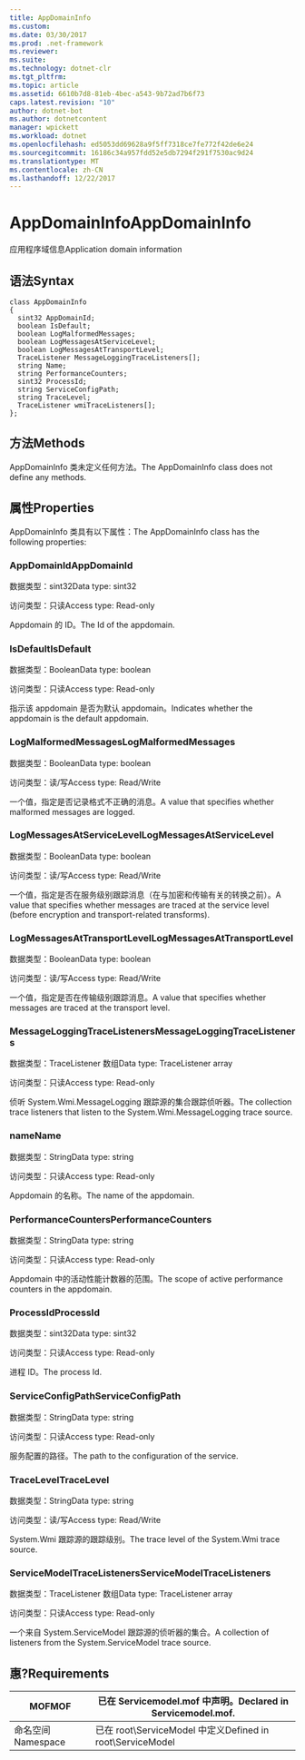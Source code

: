 ```yaml
---
title: AppDomainInfo
ms.custom: 
ms.date: 03/30/2017
ms.prod: .net-framework
ms.reviewer: 
ms.suite: 
ms.technology: dotnet-clr
ms.tgt_pltfrm: 
ms.topic: article
ms.assetid: 6610b7d8-81eb-4bec-a543-9b72ad7b6f73
caps.latest.revision: "10"
author: dotnet-bot
ms.author: dotnetcontent
manager: wpickett
ms.workload: dotnet
ms.openlocfilehash: ed5053dd69628a9f5ff7318ce7fe772f42de6e24
ms.sourcegitcommit: 16186c34a957fdd52e5db7294f291f7530ac9d24
ms.translationtype: MT
ms.contentlocale: zh-CN
ms.lasthandoff: 12/22/2017
---
```

# <a name="appdomaininfo"></a><span data-ttu-id="73862-102">AppDomainInfo</span><span class="sxs-lookup"><span data-stu-id="73862-102">AppDomainInfo</span></span>
<span data-ttu-id="73862-103">应用程序域信息</span><span class="sxs-lookup"><span data-stu-id="73862-103">Application domain information</span></span>  
  
## <a name="syntax"></a><span data-ttu-id="73862-104">语法</span><span class="sxs-lookup"><span data-stu-id="73862-104">Syntax</span></span>  
  
```  
class AppDomainInfo  
{  
  sint32 AppDomainId;  
  boolean IsDefault;  
  boolean LogMalformedMessages;  
  boolean LogMessagesAtServiceLevel;  
  boolean LogMessagesAtTransportLevel;  
  TraceListener MessageLoggingTraceListeners[];  
  string Name;  
  string PerformanceCounters;  
  sint32 ProcessId;  
  string ServiceConfigPath;  
  string TraceLevel;  
  TraceListener wmiTraceListeners[];  
};  
```  
  
## <a name="methods"></a><span data-ttu-id="73862-105">方法</span><span class="sxs-lookup"><span data-stu-id="73862-105">Methods</span></span>  
 <span data-ttu-id="73862-106">AppDomainInfo 类未定义任何方法。</span><span class="sxs-lookup"><span data-stu-id="73862-106">The AppDomainInfo class does not define any methods.</span></span>  
  
## <a name="properties"></a><span data-ttu-id="73862-107">属性</span><span class="sxs-lookup"><span data-stu-id="73862-107">Properties</span></span>  
 <span data-ttu-id="73862-108">AppDomainInfo 类具有以下属性：</span><span class="sxs-lookup"><span data-stu-id="73862-108">The AppDomainInfo class has the following properties:</span></span>  
  
### <a name="appdomainid"></a><span data-ttu-id="73862-109">AppDomainId</span><span class="sxs-lookup"><span data-stu-id="73862-109">AppDomainId</span></span>  
 <span data-ttu-id="73862-110">数据类型：sint32</span><span class="sxs-lookup"><span data-stu-id="73862-110">Data type: sint32</span></span>  
  
 <span data-ttu-id="73862-111">访问类型：只读</span><span class="sxs-lookup"><span data-stu-id="73862-111">Access type: Read-only</span></span>  
  
 <span data-ttu-id="73862-112">Appdomain 的 ID。</span><span class="sxs-lookup"><span data-stu-id="73862-112">The Id of the appdomain.</span></span>  
  
### <a name="isdefault"></a><span data-ttu-id="73862-113">IsDefault</span><span class="sxs-lookup"><span data-stu-id="73862-113">IsDefault</span></span>  
 <span data-ttu-id="73862-114">数据类型：Boolean</span><span class="sxs-lookup"><span data-stu-id="73862-114">Data type: boolean</span></span>  
  
 <span data-ttu-id="73862-115">访问类型：只读</span><span class="sxs-lookup"><span data-stu-id="73862-115">Access type: Read-only</span></span>  
  
 <span data-ttu-id="73862-116">指示该 appdomain 是否为默认 appdomain。</span><span class="sxs-lookup"><span data-stu-id="73862-116">Indicates whether the appdomain is the default appdomain.</span></span>  
  
### <a name="logmalformedmessages"></a><span data-ttu-id="73862-117">LogMalformedMessages</span><span class="sxs-lookup"><span data-stu-id="73862-117">LogMalformedMessages</span></span>  
 <span data-ttu-id="73862-118">数据类型：Boolean</span><span class="sxs-lookup"><span data-stu-id="73862-118">Data type: boolean</span></span>  
  
 <span data-ttu-id="73862-119">访问类型：读/写</span><span class="sxs-lookup"><span data-stu-id="73862-119">Access type: Read/Write</span></span>  
  
 <span data-ttu-id="73862-120">一个值，指定是否记录格式不正确的消息。</span><span class="sxs-lookup"><span data-stu-id="73862-120">A value that specifies whether malformed messages are logged.</span></span>  
  
### <a name="logmessagesatservicelevel"></a><span data-ttu-id="73862-121">LogMessagesAtServiceLevel</span><span class="sxs-lookup"><span data-stu-id="73862-121">LogMessagesAtServiceLevel</span></span>  
 <span data-ttu-id="73862-122">数据类型：Boolean</span><span class="sxs-lookup"><span data-stu-id="73862-122">Data type: boolean</span></span>  
  
 <span data-ttu-id="73862-123">访问类型：读/写</span><span class="sxs-lookup"><span data-stu-id="73862-123">Access type: Read/Write</span></span>  
  
 <span data-ttu-id="73862-124">一个值，指定是否在服务级别跟踪消息（在与加密和传输有关的转换之前）。</span><span class="sxs-lookup"><span data-stu-id="73862-124">A value that specifies whether messages are traced at the service level (before encryption and transport-related transforms).</span></span>  
  
### <a name="logmessagesattransportlevel"></a><span data-ttu-id="73862-125">LogMessagesAtTransportLevel</span><span class="sxs-lookup"><span data-stu-id="73862-125">LogMessagesAtTransportLevel</span></span>  
 <span data-ttu-id="73862-126">数据类型：Boolean</span><span class="sxs-lookup"><span data-stu-id="73862-126">Data type: boolean</span></span>  
  
 <span data-ttu-id="73862-127">访问类型：读/写</span><span class="sxs-lookup"><span data-stu-id="73862-127">Access type: Read/Write</span></span>  
  
 <span data-ttu-id="73862-128">一个值，指定是否在传输级别跟踪消息。</span><span class="sxs-lookup"><span data-stu-id="73862-128">A value that specifies whether messages are traced at the transport level.</span></span>  
  
### <a name="messageloggingtracelisteners"></a><span data-ttu-id="73862-129">MessageLoggingTraceListeners</span><span class="sxs-lookup"><span data-stu-id="73862-129">MessageLoggingTraceListeners</span></span>  
 <span data-ttu-id="73862-130">数据类型：TraceListener 数组</span><span class="sxs-lookup"><span data-stu-id="73862-130">Data type: TraceListener array</span></span>  
  
 <span data-ttu-id="73862-131">访问类型：只读</span><span class="sxs-lookup"><span data-stu-id="73862-131">Access type: Read-only</span></span>  
  
 <span data-ttu-id="73862-132">侦听 System.Wmi.MessageLogging 跟踪源的集合跟踪侦听器。</span><span class="sxs-lookup"><span data-stu-id="73862-132">The collection trace listeners that listen to the System.Wmi.MessageLogging trace source.</span></span>  
  
### <a name="name"></a><span data-ttu-id="73862-133">name</span><span class="sxs-lookup"><span data-stu-id="73862-133">Name</span></span>  
 <span data-ttu-id="73862-134">数据类型：String</span><span class="sxs-lookup"><span data-stu-id="73862-134">Data type: string</span></span>  
  
 <span data-ttu-id="73862-135">访问类型：只读</span><span class="sxs-lookup"><span data-stu-id="73862-135">Access type: Read-only</span></span>  
  
 <span data-ttu-id="73862-136">Appdomain 的名称。</span><span class="sxs-lookup"><span data-stu-id="73862-136">The name of the appdomain.</span></span>  
  
### <a name="performancecounters"></a><span data-ttu-id="73862-137">PerformanceCounters</span><span class="sxs-lookup"><span data-stu-id="73862-137">PerformanceCounters</span></span>  
 <span data-ttu-id="73862-138">数据类型：String</span><span class="sxs-lookup"><span data-stu-id="73862-138">Data type: string</span></span>  
  
 <span data-ttu-id="73862-139">访问类型：只读</span><span class="sxs-lookup"><span data-stu-id="73862-139">Access type: Read-only</span></span>  
  
 <span data-ttu-id="73862-140">Appdomain 中的活动性能计数器的范围。</span><span class="sxs-lookup"><span data-stu-id="73862-140">The scope of active performance counters in the appdomain.</span></span>  
  
### <a name="processid"></a><span data-ttu-id="73862-141">ProcessId</span><span class="sxs-lookup"><span data-stu-id="73862-141">ProcessId</span></span>  
 <span data-ttu-id="73862-142">数据类型：sint32</span><span class="sxs-lookup"><span data-stu-id="73862-142">Data type: sint32</span></span>  
  
 <span data-ttu-id="73862-143">访问类型：只读</span><span class="sxs-lookup"><span data-stu-id="73862-143">Access type: Read-only</span></span>  
  
 <span data-ttu-id="73862-144">进程 ID。</span><span class="sxs-lookup"><span data-stu-id="73862-144">The process Id.</span></span>  
  
### <a name="serviceconfigpath"></a><span data-ttu-id="73862-145">ServiceConfigPath</span><span class="sxs-lookup"><span data-stu-id="73862-145">ServiceConfigPath</span></span>  
 <span data-ttu-id="73862-146">数据类型：String</span><span class="sxs-lookup"><span data-stu-id="73862-146">Data type: string</span></span>  
  
 <span data-ttu-id="73862-147">访问类型：只读</span><span class="sxs-lookup"><span data-stu-id="73862-147">Access type: Read-only</span></span>  
  
 <span data-ttu-id="73862-148">服务配置的路径。</span><span class="sxs-lookup"><span data-stu-id="73862-148">The path to the configuration of the service.</span></span>  
  
### <a name="tracelevel"></a><span data-ttu-id="73862-149">TraceLevel</span><span class="sxs-lookup"><span data-stu-id="73862-149">TraceLevel</span></span>  
 <span data-ttu-id="73862-150">数据类型：String</span><span class="sxs-lookup"><span data-stu-id="73862-150">Data type: string</span></span>  
  
 <span data-ttu-id="73862-151">访问类型：读/写</span><span class="sxs-lookup"><span data-stu-id="73862-151">Access type: Read/Write</span></span>  
  
 <span data-ttu-id="73862-152">System.Wmi 跟踪源的跟踪级别。</span><span class="sxs-lookup"><span data-stu-id="73862-152">The trace level of the System.Wmi trace source.</span></span>  
  
### <a name="servicemodeltracelisteners"></a><span data-ttu-id="73862-153">ServiceModelTraceListeners</span><span class="sxs-lookup"><span data-stu-id="73862-153">ServiceModelTraceListeners</span></span>  
 <span data-ttu-id="73862-154">数据类型：TraceListener 数组</span><span class="sxs-lookup"><span data-stu-id="73862-154">Data type: TraceListener array</span></span>  
  
 <span data-ttu-id="73862-155">访问类型：只读</span><span class="sxs-lookup"><span data-stu-id="73862-155">Access type: Read-only</span></span>  
  
 <span data-ttu-id="73862-156">一个来自 System.ServiceModel 跟踪源的侦听器的集合。</span><span class="sxs-lookup"><span data-stu-id="73862-156">A collection of listeners from the System.ServiceModel trace source.</span></span>  
  
## <a name="requirements"></a><span data-ttu-id="73862-157">惠?</span><span class="sxs-lookup"><span data-stu-id="73862-157">Requirements</span></span>  
  
|<span data-ttu-id="73862-158">MOF</span><span class="sxs-lookup"><span data-stu-id="73862-158">MOF</span></span>|<span data-ttu-id="73862-159">已在 Servicemodel.mof 中声明。</span><span class="sxs-lookup"><span data-stu-id="73862-159">Declared in Servicemodel.mof.</span></span>|  
|---------|-----------------------------------|  
|<span data-ttu-id="73862-160">命名空间</span><span class="sxs-lookup"><span data-stu-id="73862-160">Namespace</span></span>|<span data-ttu-id="73862-161">已在 root\ServiceModel 中定义</span><span class="sxs-lookup"><span data-stu-id="73862-161">Defined in root\ServiceModel</span></span>|
